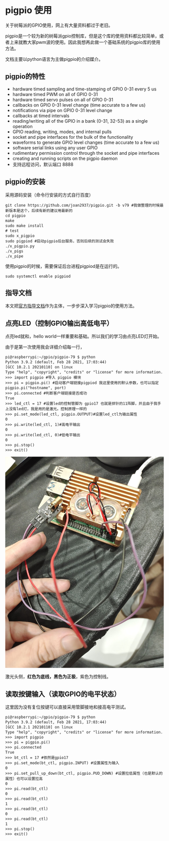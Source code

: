 # pigpio 使用

关于树莓派的GPIO使用，网上有大量资料都过于老旧。

pigpio是一个较为新的树莓派gpio控制库，但是这个库的使用资料都比较简单，或者上来就教大家pwm波的使用。因此我想再此做一个基础系统的pigpio库的使用方法。

文档主要以python语言为主做pigpio的介绍媒介。

## pigpio的特性

- hardware timed sampling and time-stamping of GPIO 0-31 every 5 us
- hardware timed PWM on all of GPIO 0-31
- hardware timed servo pulses on all of GPIO 0-31
- callbacks on GPIO 0-31 level change (time accurate to a few us)
- notifications via pipe on GPIO 0-31 level change
- callbacks at timed intervals
- reading/writing all of the GPIO in a bank (0-31, 32-53) as a single operation
- GPIO reading, writing, modes, and internal pulls
- socket and pipe interfaces for the bulk of the functionality
- waveforms to generate GPIO level changes (time accurate to a few us)
- software serial links using any user GPIO
- rudimentary permission control through the socket and pipe interfaces
- creating and running scripts on the pigpio daemon
- 支持远程访问，默认端口 8888

## pigpio的安装

采用源码安装（命令行安装的方式自行百度）

```
git clone https://github.com/joan2937/pigpio.git -b v79 #我做整理的时候最新版本是这个，后续有新的建议用最新的
cd pigpio
make
sudo make install
# test
sudo x_pigpio
sudo pigpiod #启动pigpio后台服务，否则后续的测试会失败
./x_pigpio.py
./x_pigs
./x_pipe
```

使用pigpio的时候，需要保证后台进程pigpiod是在运行的。

```
sudo systemctl enable pigpiod
```

## 指导文档

本文把[官方指导文档](http://abyz.me.uk/rpi/pigpio/index.html)作为主体，一步步深入学习pigpio的使用方法。

## 点亮LED（控制GPIO输出高低电平）

点亮led就和，hello world一样重要和基础。所以我们的学习由点亮LED灯开始。

由于是第一次使用我会详细介绍每一行，

```
pi@raspberrypi:~/gpio/pigpio-79 $ python
Python 3.9.2 (default, Feb 28 2021, 17:03:44)
[GCC 10.2.1 20210110] on linux
Type "help", "copyright", "credits" or "license" for more information.
>>> import pigpio #导入 pigpio 模块
>>> pi = pigpio.pi() #启动客户端链接pigpiod 我这里使用的默认参数，也可以指定pigpio.pi("hostname", port)
>>> pi.connected #判断客户端链接是否成功
True
>>> led_ctl = 17 #设置led的控制管脚为 gpio17 也就是排针的11阵脚，并且由于我手上没有led灯，我是用的是激光。控制原理一样的
>>> pi.set_mode(led_ctl, pigpio.OUTPUT)#设置led_ctl为输出属性
0
>>> pi.write(led_ctl, 1)#高电平输出
0
>>> pi.write(led_ctl, 0)#低电平输出
0
>>> pi.stop()
>>> exit()
```

![](./demo.jpg)

激光头侧，**红色为底线，黑色为正极**，紫色为控制线。

## 读取按键输入（读取GPIO的电平状态）

这里因为没有复位按键可以直接采用管脚接地和接高电平测试。

```
pi@raspberrypi:~/gpio/pigpio-79 $ python
Python 3.9.2 (default, Feb 28 2021, 17:03:44)
[GCC 10.2.1 20210110] on linux
Type "help", "copyright", "credits" or "license" for more information.
>>> import pigpio
>>> pi = pigpio.pi()
>>> pi.connected
True
>>> bt_ctl = 17 #依然是gpio17
>>> pi.set_mode(bt_ctl, pigpio.INPUT) #设置属性为输入
0
>>> pi.set_pull_up_down(bt_ctl, pigpio.PUD_DOWN) #设置拉低属性（也是默认的属性）也可以设置拉高
0
>>> pi.read(bt_ctl)
0
>>> pi.read(bt_ctl)
1
>>> pi.read(bt_ctl)
0
>>> pi.read(bt_ctl)
1
>>> pi.stop()
>>> exit()

```


